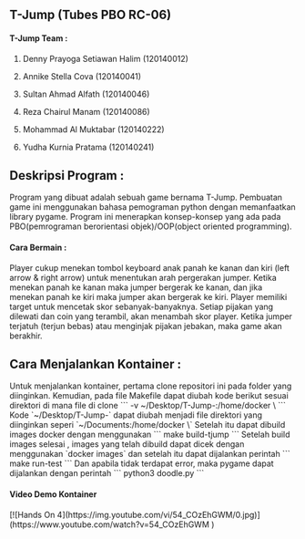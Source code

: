 <h2>T-Jump  (Tubes PBO RC-06) </h2>

<h4>T-Jump Team : </h4>

1. Denny Prayoga Setiawan Halim         (120140012)

2. Annike Stella Cova                   (120140041)

3. Sultan Ahmad Alfath                  (120140046)

4. Reza Chairul Manam                   (120140086)

5. Mohammad Al Muktabar                 (120140222)

6. Yudha Kurnia Pratama                 (120140241)

<h2> Deskripsi Program : </h2>
  Program yang dibuat adalah sebuah game bernama T-Jump.
Pembuatan game ini menggunakan bahasa pemograman python dengan memanfaatkan library pygame. 
Program ini menerapkan konsep-konsep yang ada pada PBO(pemrograman berorientasi objek)/OOP(object oriented programming).
  
<h4>Cara Bermain : </h4>
  Player cukup menekan tombol keyboard anak panah ke kanan dan kiri (left arrow & right arrow) untuk menentukan arah pergerakan jumper. Ketika menekan panah ke kanan maka jumper bergerak ke kanan, dan jika menekan panah ke kiri maka jumper akan bergerak ke kiri. Player memiliki target untuk mencetak skor sebanyak-banyaknya. Setiap pijakan yang dilewati dan coin yang terambil, akan menambah skor player. Ketika jumper terjatuh (terjun bebas) atau menginjak pijakan jebakan, maka game akan berakhir.
  
<h2>Cara Menjalankan Kontainer : </h2>
  Untuk menjalankan kontainer, pertama clone repositori ini pada folder yang diinginkan.
  Kemudian, pada file Makefile dapat diubah kode berikut sesuai direktori di mana file di clone
  ```
  -v ~/Desktop/T-Jump-:/home/docker \
  ```
  Kode `~/Desktop/T-Jump-` dapat diubah menjadi file direktori yang diinginkan seperi `~/Documents:/home/docker \`
  Setelah itu dapat dibuild images docker dengan menggunakan
  ```
  make build-tjump
  ```
  Setelah build images selesai , images yang telah dibuild dapat dicek dengan menggunakan `docker images` dan setelah itu dapat dijalankan perintah
  ```
  make run-test
  ```
  Dan apabila tidak terdapat error, maka pygame dapat dijalankan dengan perintah
  ```
  python3 doodle.py
  ```
  
  <h4>Video Demo Kontainer</h4>
  [![Hands On 4](https://img.youtube.com/vi/54_COzEhGWM/0.jpg)](https://www.youtube.com/watch?v=54_COzEhGWM )
